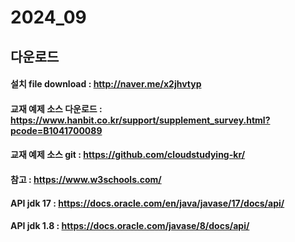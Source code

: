 # 2024_09

##  다운로드
#### 설치 file download : <http://naver.me/x2jhvtyp><br>
#### 교재 예제 소스 다운로드 : <https://www.hanbit.co.kr/support/supplement_survey.html?pcode=B1041700089><br>
#### 교재 예제 소스 git : <https://github.com/cloudstudying-kr/><br>
#### 참고 : <https://www.w3schools.com/><br>
#### API jdk 17  : <https://docs.oracle.com/en/java/javase/17/docs/api/><br>
#### API jdk 1.8 : <https://docs.oracle.com/javase/8/docs/api/><br>

#### <br>

